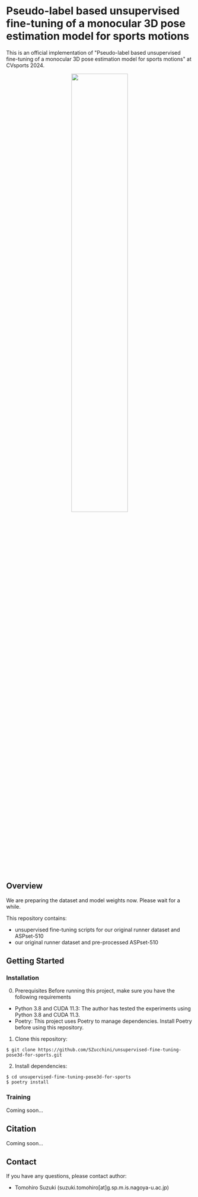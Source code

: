 # Pseudo-label based unsupervised fine-tuning of a monocular 3D pose estimation model for sports motions
This is an official implementation of "Pseudo-label based unsupervised fine-tuning of a monocular 3D pose estimation model for sports motions" at CVsports 2024.

<p align="center"><img src="fig/demo.gif" width="55%" alt="" /></p>

## Overview
We are preparing the dataset and model weights now. Please wait for a while.

This repository contains:
- unsupervised fine-tuning scripts for our original runner dataset and ASPset-510
- our original runner dataset and pre-processed ASPset-510

## Getting Started
### Installation
0. Prerequisites
Before running this project, make sure you have the following requirements
- Python 3.8 and CUDA 11.3: The author has tested the experiments using Python 3.8 and CUDA 11.3.
- Poetry: This project uses Poetry to manage dependencies. Install Poetry before using this repository.

1. Clone this repository:
```
$ git clone https://github.com/SZucchini/unsupervised-fine-tuning-pose3d-for-sports.git
```

2. Install dependencies:
```
$ cd unsupervised-fine-tuning-pose3d-for-sports
$ poetry install
```

### Training
Coming soon...

## Citation
Coming soon...

## Contact
If you have any questions, please contact author:
- Tomohiro Suzuki (suzuki.tomohiro[at]g.sp.m.is.nagoya-u.ac.jp)
